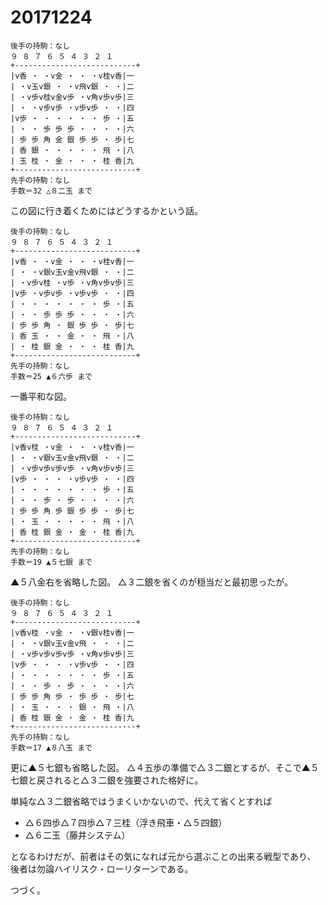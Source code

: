 # 20171224

```
後手の持駒：なし 
９ ８ ７ ６ ５ ４ ３ ２ １ 
+---------------------------+ 
|v香 ・ ・v金 ・ ・ ・v桂v香|一 
| ・v玉v銀 ・ ・v飛v銀 ・ ・|二 
| ・v歩v桂v金v歩 ・v角v歩v歩|三 
| ・ ・v歩v歩 ・v歩v歩 ・ ・|四 
|v歩 ・ ・ ・ ・ ・ ・ 歩 ・|五 
| ・ ・ 歩 歩 歩 ・ ・ ・ ・|六 
| 歩 歩 角 金 銀 歩 歩 ・ 歩|七 
| 香 銀 ・ ・ ・ ・ ・ 飛 ・|八 
| 玉 桂 ・ 金 ・ ・ ・ 桂 香|九 
+---------------------------+ 
先手の持駒：なし 
手数＝32 △８二玉 まで
```

この図に行き着くためにはどうするかという話。

```
後手の持駒：なし 
９ ８ ７ ６ ５ ４ ３ ２ １ 
+---------------------------+ 
|v香 ・ ・v金 ・ ・ ・v桂v香|一 
| ・ ・v銀v玉v金v飛v銀 ・ ・|二 
| ・v歩v桂 ・v歩 ・v角v歩v歩|三 
|v歩 ・v歩v歩 ・v歩v歩 ・ ・|四 
| ・ ・ ・ ・ ・ ・ ・ 歩 ・|五 
| ・ ・ 歩 歩 歩 ・ ・ ・ ・|六 
| 歩 歩 角 ・ 銀 歩 歩 ・ 歩|七 
| 香 玉 ・ ・ 金 ・ ・ 飛 ・|八 
| ・ 桂 銀 金 ・ ・ ・ 桂 香|九 
+---------------------------+ 
先手の持駒：なし 
手数＝25 ▲６六歩 まで
```

一番平和な図。

```
後手の持駒：なし 
９ ８ ７ ６ ５ ４ ３ ２ １ 
+---------------------------+ 
|v香v桂 ・v金 ・ ・ ・v桂v香|一 
| ・ ・v銀v玉v金v飛v銀 ・ ・|二 
| ・v歩v歩v歩v歩 ・v角v歩v歩|三 
|v歩 ・ ・ ・ ・v歩v歩 ・ ・|四 
| ・ ・ ・ ・ ・ ・ ・ 歩 ・|五 
| ・ ・ 歩 ・ 歩 ・ ・ ・ ・|六 
| 歩 歩 角 歩 銀 歩 歩 ・ 歩|七 
| ・ 玉 ・ ・ ・ ・ ・ 飛 ・|八 
| 香 桂 銀 金 ・ 金 ・ 桂 香|九 
+---------------------------+ 
先手の持駒：なし 
手数＝19 ▲５七銀 まで
```

▲５八金右を省略した図。
△３二銀を省くのが穏当だと最初思ったが。

```
後手の持駒：なし 
９ ８ ７ ６ ５ ４ ３ ２ １ 
+---------------------------+ 
|v香v桂 ・v金 ・ ・v銀v桂v香|一 
| ・ ・v銀v玉v金v飛 ・ ・ ・|二 
| ・v歩v歩v歩v歩 ・v角v歩v歩|三 
|v歩 ・ ・ ・ ・v歩v歩 ・ ・|四 
| ・ ・ ・ ・ ・ ・ ・ 歩 ・|五 
| ・ ・ 歩 ・ 歩 ・ ・ ・ ・|六 
| 歩 歩 角 歩 ・ 歩 歩 ・ 歩|七 
| ・ 玉 ・ ・ ・ 銀 ・ 飛 ・|八 
| 香 桂 銀 金 ・ 金 ・ 桂 香|九 
+---------------------------+ 
先手の持駒：なし 
手数＝17 ▲８八玉 まで
```

更に▲５七銀も省略した図。
△４五歩の準備で△３二銀とするが、そこで▲５七銀と戻されると△３二銀を強要された格好に。

単純な△３二銀省略ではうまくいかないので、代えて省くとすれば

* △６四歩△７四歩△７三桂（浮き飛車・△５四銀）
* △６二玉（藤井システム）

となるわけだが、前者はその気になれば元から選ぶことの出来る戦型であり、
後者は勿論ハイリスク・ローリターンである。

つづく。

